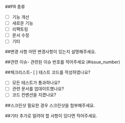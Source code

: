 ##PR 종류
- [ ] 기능 개선
- [ ] 새로운 기능
- [ ] 리팩토링
- [ ] 문서 수정
- [ ] 기타

##변경 사항
어떤 변경사항이 있는지 설명해주세요.

##관련 이슈- 관련된 이슈 번호를 적어주세요 (#issue_number)

##체크리스트- [ ] 테스트 코드를 작성하였나요?
- [ ] 모든 테스트가 통과하나요?
- [ ] 관련 문서를 업데이트했나요?
- [ ] 코드 컨벤션을 지켰나요?

##스크린샷
필요한 경우 스크린샷을 첨부해주세요.

##기타
추가로 알려야 할 사항이 있다면 적어주세요.
